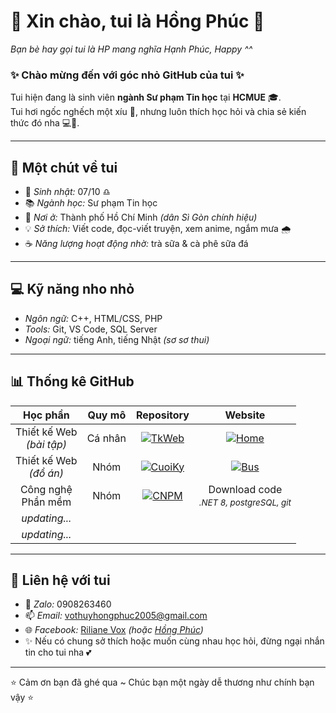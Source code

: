 # 🌸 Xin chào, tui là Hồng Phúc 🌸  
*Bạn bè hay gọi tui là HP mang nghĩa Hạnh Phúc, Happy ^^*

### ✨ Chào mừng đến với góc nhỏ GitHub của tui ✨  
Tui hiện đang là sinh viên **ngành Sư phạm Tin học** tại **HCMUE** 🎓.  
Tui hơi ngốc nghếch một xíu 🐰, nhưng luôn thích học hỏi và chia sẻ kiến thức đó nha 💻💖.  

---

## 🦋 Một chút về tui
- 🎂 *Sinh nhật:* 07/10 ♎
- 📚 *Ngành học:* Sư phạm Tin học
- 🌱 *Nơi ở:* Thành phố Hồ Chí Minh *(dân Sì Gòn chính hiệu)*
- 💡 *Sở thích:* Viết code, đọc-viết truyện, xem anime, ngắm mưa 🌧️
- ☕ *Năng lượng hoạt động nhờ:* trà sữa & cà phê sữa đá 

---

## 💻 Kỹ năng nho nhỏ
- *Ngôn ngữ:* C++, HTML/CSS, PHP
- *Tools:* Git, VS Code, SQL Server
- *Ngoại ngữ:* tiếng Anh, tiếng Nhật *(sơ sơ thui)*

---

## 📊 Thống kê GitHub
| Học phần |  Quy mô | Repository | Website |
|:---------:|:---------:|:---------:|:---------:|
| Thiết kế Web<br> *(bài tập)* |  Cá nhân | [![TkWeb](https://img.shields.io/badge/🎀_Repository-blue?style=for-the-badge)](https://github.com/Riliane05/2311COMP180201-TKWEB-49.01.103.068) | [![Home](https://img.shields.io/badge/🐻‍❄️_Website-FFB347?style=for-the-badge)](https://riliane05.github.io/2311COMP180201-TKWEB-49.01.103.068/#) |
| Thiết kế Web<br> *(đồ án)* | Nhóm | [![CuoiKy](https://img.shields.io/badge/🎀_Repository-blue?style=for-the-badge)](https://github.com/NguyenHuong2609/2311COMP180201-TKWEB-BTNHOM) | [![Bus](https://img.shields.io/badge/🐻‍❄️_Website-FFB347?style=for-the-badge)](https://nguyenhuong2609.github.io/2311COMP180201-TKWEB-BTNHOM/btnhom/html/trangbia.html) | 
| Công nghệ<br>Phần mềm | Nhóm | [![CNPM](https://img.shields.io/badge/🎀_Repository-blue?style=for-the-badge)](https://github.com/tnn309/linuxEducationFinal) | Download code<sub><br> *.NET 8, postgreSQL, git*</sub> |
| *updating...* |  |  |  |
| *updating...* |  |  |  |

---

## 🌸 Liên hệ với tui
- 📲 *Zalo:* 0908263460
- 📫 *Email:* [vothuyhongphuc2005@gmail.com](mailto:vothuyhongphuc2005@gmail.com)
- 🌐 *Facebook:* [Riliane Vox](https://www.facebook.com/riliane05/) *(hoặc [Hồng Phúc](https://www.facebook.com/hong.phuc.741251))*
- ✨ Nếu có chung sở thích hoặc muốn cùng nhau học hỏi, đừng ngại nhắn tin cho tui nha 💕  

---

⭐ Cảm ơn bạn đã ghé qua ~ Chúc bạn một ngày dễ thương như chính bạn vậy ⭐
